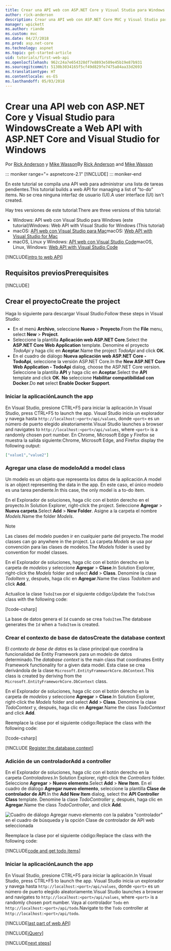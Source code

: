 ```yaml
---
title: Crear una API web con ASP.NET Core y Visual Studio para Windows
author: rick-anderson
description: Crear una API web con ASP.NET Core MVC y Visual Studio para Windows
manager: wpickett
ms.author: riande
ms.custom: mvc
ms.date: 04/27/2018
ms.prod: asp.net-core
ms.technology: aspnet
ms.topic: get-started-article
uid: tutorials/first-web-api
ms.openlocfilehash: 962c24a7e654328df7e8893e589e45b19e87b931
ms.sourcegitcommit: 5130b3034165f5cf49d829fe7475a84aa33d2693
ms.translationtype: HT
ms.contentlocale: es-ES
ms.lasthandoff: 05/03/2018
---
```

# <a name="create-a-web-api-with-aspnet-core-and-visual-studio-for-windows"></a><span data-ttu-id="0df4f-103">Crear una API web con ASP.NET Core y Visual Studio para Windows</span><span class="sxs-lookup"><span data-stu-id="0df4f-103">Create a Web API with ASP.NET Core and Visual Studio for Windows</span></span>

<span data-ttu-id="0df4f-104">Por [Rick Anderson](https://twitter.com/RickAndMSFT) y [Mike Wasson](https://github.com/mikewasson)</span><span class="sxs-lookup"><span data-stu-id="0df4f-104">By [Rick Anderson](https://twitter.com/RickAndMSFT) and [Mike Wasson](https://github.com/mikewasson)</span></span>

::: moniker range="= aspnetcore-2.1"
[!INCLUDE[](~/includes/2.1.md)]
::: moniker-end

<span data-ttu-id="0df4f-106">En este tutorial se compila una API web para administrar una lista de tareas pendientes.</span><span class="sxs-lookup"><span data-stu-id="0df4f-106">This tutorial builds a web API for managing a list of "to-do" items.</span></span> <span data-ttu-id="0df4f-107">No se crea ninguna interfaz de usuario (UI).</span><span class="sxs-lookup"><span data-stu-id="0df4f-107">A user interface (UI) isn't created.</span></span>

<span data-ttu-id="0df4f-108">Hay tres versiones de este tutorial:</span><span class="sxs-lookup"><span data-stu-id="0df4f-108">There are three versions of this tutorial:</span></span>

* <span data-ttu-id="0df4f-109">Windows: API web con Visual Studio para Windows (este tutorial)</span><span class="sxs-lookup"><span data-stu-id="0df4f-109">Windows: Web API with Visual Studio for Windows (This tutorial)</span></span>
* <span data-ttu-id="0df4f-110">macOS: [API web con Visual Studio para Mac](xref:tutorials/first-web-api-mac)</span><span class="sxs-lookup"><span data-stu-id="0df4f-110">macOS: [Web API with Visual Studio for Mac](xref:tutorials/first-web-api-mac)</span></span>
* <span data-ttu-id="0df4f-111">macOS, Linux y Windows: [API web con Visual Studio Code](xref:tutorials/web-api-vsc)</span><span class="sxs-lookup"><span data-stu-id="0df4f-111">macOS, Linux, Windows: [Web API with Visual Studio Code](xref:tutorials/web-api-vsc)</span></span>

<!-- WARNING: The code AND images in this doc are used by uid: tutorials/web-api-vsc, tutorials/first-web-api-mac and tutorials/first-web-api. If you change any code/images in this tutorial, update uid: tutorials/web-api-vsc -->

[!INCLUDE[intro to web API](../includes/webApi/intro.md)]

## <a name="prerequisites"></a><span data-ttu-id="0df4f-112">Requisitos previos</span><span class="sxs-lookup"><span data-stu-id="0df4f-112">Prerequisites</span></span>

[!INCLUDE[](~/includes/net-core-prereqs-windows.md)]

## <a name="create-the-project"></a><span data-ttu-id="0df4f-113">Crear el proyecto</span><span class="sxs-lookup"><span data-stu-id="0df4f-113">Create the project</span></span>

<span data-ttu-id="0df4f-114">Haga lo siguiente para descargar Visual Studio:</span><span class="sxs-lookup"><span data-stu-id="0df4f-114">Follow these steps in Visual Studio:</span></span>

* <span data-ttu-id="0df4f-115">En el menú **Archivo**, seleccione **Nuevo** > **Proyecto**.</span><span class="sxs-lookup"><span data-stu-id="0df4f-115">From the **File** menu, select **New** > **Project**.</span></span>
* <span data-ttu-id="0df4f-116">Seleccione la plantilla **Aplicación web ASP.NET Core**.</span><span class="sxs-lookup"><span data-stu-id="0df4f-116">Select the **ASP.NET Core Web Application** template.</span></span> <span data-ttu-id="0df4f-117">Denomine el proyecto *TodoApi* y haga clic en **Aceptar**.</span><span class="sxs-lookup"><span data-stu-id="0df4f-117">Name the project *TodoApi* and click **OK**.</span></span>
* <span data-ttu-id="0df4f-118">En el cuadro de diálogo **Nueva aplicación web ASP.NET Core - TodoApi**, seleccione la versión ASP.NET Core.</span><span class="sxs-lookup"><span data-stu-id="0df4f-118">In the **New ASP.NET Core Web Application - TodoApi** dialog, choose the ASP.NET Core version.</span></span> <span data-ttu-id="0df4f-119">Seleccione la plantilla **API** y haga clic en **Aceptar**.</span><span class="sxs-lookup"><span data-stu-id="0df4f-119">Select the **API** template and click **OK**.</span></span> <span data-ttu-id="0df4f-120">**No** seleccione **Habilitar compatibilidad con Docker**.</span><span class="sxs-lookup"><span data-stu-id="0df4f-120">Do **not** select **Enable Docker Support**.</span></span>

### <a name="launch-the-app"></a><span data-ttu-id="0df4f-121">Iniciar la aplicación</span><span class="sxs-lookup"><span data-stu-id="0df4f-121">Launch the app</span></span>

<span data-ttu-id="0df4f-122">En Visual Studio, presione CTRL+F5 para iniciar la aplicación.</span><span class="sxs-lookup"><span data-stu-id="0df4f-122">In Visual Studio, press CTRL+F5 to launch the app.</span></span> <span data-ttu-id="0df4f-123">Visual Studio inicia un explorador y navega hasta `http://localhost:<port>/api/values`, donde `<port>` es un número de puerto elegido aleatoriamente.</span><span class="sxs-lookup"><span data-stu-id="0df4f-123">Visual Studio launches a browser and navigates to `http://localhost:<port>/api/values`, where `<port>` is a randomly chosen port number.</span></span> <span data-ttu-id="0df4f-124">En Chrome, Microsoft Edge y Firefox se muestra la salida siguiente:</span><span class="sxs-lookup"><span data-stu-id="0df4f-124">Chrome, Microsoft Edge, and Firefox display the following output:</span></span>

```json
["value1","value2"]
```

### <a name="add-a-model-class"></a><span data-ttu-id="0df4f-125">Agregar una clase de modelo</span><span class="sxs-lookup"><span data-stu-id="0df4f-125">Add a model class</span></span>

<span data-ttu-id="0df4f-126">Un modelo es un objeto que representa los datos de la aplicación.</span><span class="sxs-lookup"><span data-stu-id="0df4f-126">A model is an object representing the data in the app.</span></span> <span data-ttu-id="0df4f-127">En este caso, el único modelo es una tarea pendiente.</span><span class="sxs-lookup"><span data-stu-id="0df4f-127">In this case, the only model is a to-do item.</span></span>

<span data-ttu-id="0df4f-128">En el Explorador de soluciones, haga clic con el botón derecho en el proyecto.</span><span class="sxs-lookup"><span data-stu-id="0df4f-128">In Solution Explorer, right-click the project.</span></span> <span data-ttu-id="0df4f-129">Seleccione **Agregar** > **Nueva carpeta**.</span><span class="sxs-lookup"><span data-stu-id="0df4f-129">Select **Add** > **New Folder**.</span></span> <span data-ttu-id="0df4f-130">Asigne a la carpeta el nombre *Models*.</span><span class="sxs-lookup"><span data-stu-id="0df4f-130">Name the folder *Models*.</span></span>

> [!NOTE]
> <span data-ttu-id="0df4f-131">Las clases del modelo pueden ir en cualquier parte del proyecto.</span><span class="sxs-lookup"><span data-stu-id="0df4f-131">The model classes can go anywhere in the project.</span></span> <span data-ttu-id="0df4f-132">La carpeta *Models* se usa por convención para las clases de modelos.</span><span class="sxs-lookup"><span data-stu-id="0df4f-132">The *Models* folder is used by convention for model classes.</span></span>

<span data-ttu-id="0df4f-133">En el Explorador de soluciones, haga clic con el botón derecho en la carpeta de *modelos* y seleccione **Agregar** > **Clase**.</span><span class="sxs-lookup"><span data-stu-id="0df4f-133">In Solution Explorer, right-click the *Models* folder and select **Add** > **Class**.</span></span> <span data-ttu-id="0df4f-134">Denomine la clase *TodoItem* y, después, haga clic en **Agregar**.</span><span class="sxs-lookup"><span data-stu-id="0df4f-134">Name the class *TodoItem* and click **Add**.</span></span>

<span data-ttu-id="0df4f-135">Actualice la clase `TodoItem` por el siguiente código:</span><span class="sxs-lookup"><span data-stu-id="0df4f-135">Update the `TodoItem` class with the following code:</span></span>

[!code-csharp[](first-web-api/samples/2.0/TodoApi/Models/TodoItem.cs)]

<span data-ttu-id="0df4f-136">La base de datos genera el `Id` cuando se crea `TodoItem`.</span><span class="sxs-lookup"><span data-stu-id="0df4f-136">The database generates the `Id` when a `TodoItem` is created.</span></span>

### <a name="create-the-database-context"></a><span data-ttu-id="0df4f-137">Crear el contexto de base de datos</span><span class="sxs-lookup"><span data-stu-id="0df4f-137">Create the database context</span></span>

<span data-ttu-id="0df4f-138">El *contexto de base de datos* es la clase principal que coordina la funcionalidad de Entity Framework para un modelo de datos determinado.</span><span class="sxs-lookup"><span data-stu-id="0df4f-138">The *database context* is the main class that coordinates Entity Framework functionality for a given data model.</span></span> <span data-ttu-id="0df4f-139">Esta clase se crea derivándola de la clase `Microsoft.EntityFrameworkCore.DbContext`.</span><span class="sxs-lookup"><span data-stu-id="0df4f-139">This class is created by deriving from the `Microsoft.EntityFrameworkCore.DbContext` class.</span></span>

<span data-ttu-id="0df4f-140">En el Explorador de soluciones, haga clic con el botón derecho en la carpeta de *modelos* y seleccione **Agregar** > **Clase**.</span><span class="sxs-lookup"><span data-stu-id="0df4f-140">In Solution Explorer, right-click the *Models* folder and select **Add** > **Class**.</span></span> <span data-ttu-id="0df4f-141">Denomine la clase *TodoContext* y, después, haga clic en **Agregar**.</span><span class="sxs-lookup"><span data-stu-id="0df4f-141">Name the class *TodoContext* and click **Add**.</span></span>

<span data-ttu-id="0df4f-142">Reemplace la clase por el siguiente código:</span><span class="sxs-lookup"><span data-stu-id="0df4f-142">Replace the class with the following code:</span></span>

[!code-csharp[](first-web-api/samples/2.0/TodoApi/Models/TodoContext.cs)]

[!INCLUDE [Register the database context](../includes/webApi/register_dbContext.md)]

### <a name="add-a-controller"></a><span data-ttu-id="0df4f-143">Adición de un controlador</span><span class="sxs-lookup"><span data-stu-id="0df4f-143">Add a controller</span></span>

<span data-ttu-id="0df4f-144">En el Explorador de soluciones, haga clic con el botón derecho en la carpeta *Controladores*.</span><span class="sxs-lookup"><span data-stu-id="0df4f-144">In Solution Explorer, right-click the *Controllers* folder.</span></span> <span data-ttu-id="0df4f-145">Seleccione **Agregar** > **Nuevo elemento**.</span><span class="sxs-lookup"><span data-stu-id="0df4f-145">Select **Add** > **New Item**.</span></span> <span data-ttu-id="0df4f-146">En el cuadro de diálogo **Agregar nuevo elemento**, seleccione la plantilla **Clase de controlador de API**.</span><span class="sxs-lookup"><span data-stu-id="0df4f-146">In the **Add New Item** dialog, select the **API Controller Class** template.</span></span> <span data-ttu-id="0df4f-147">Denomine la clase *TodoController* y, después, haga clic en **Agregar**.</span><span class="sxs-lookup"><span data-stu-id="0df4f-147">Name the class *TodoController*, and click **Add**.</span></span>

![Cuadro de diálogo Agregar nuevo elemento con la palabra "controlador" en el cuadro de búsqueda y la opción Clase de controlador de API web seleccionada](first-web-api/_static/new_controller.png)

<span data-ttu-id="0df4f-149">Reemplace la clase por el siguiente código:</span><span class="sxs-lookup"><span data-stu-id="0df4f-149">Replace the class with the following code:</span></span>

[!INCLUDE[code and get todo items](../includes/webApi/getTodoItems.md)]

### <a name="launch-the-app"></a><span data-ttu-id="0df4f-150">Iniciar la aplicación</span><span class="sxs-lookup"><span data-stu-id="0df4f-150">Launch the app</span></span>

<span data-ttu-id="0df4f-151">En Visual Studio, presione CTRL+F5 para iniciar la aplicación.</span><span class="sxs-lookup"><span data-stu-id="0df4f-151">In Visual Studio, press CTRL+F5 to launch the app.</span></span> <span data-ttu-id="0df4f-152">Visual Studio inicia un explorador y navega hasta `http://localhost:<port>/api/values`, donde `<port>` es un número de puerto elegido aleatoriamente.</span><span class="sxs-lookup"><span data-stu-id="0df4f-152">Visual Studio launches a browser and navigates to `http://localhost:<port>/api/values`, where `<port>` is a randomly chosen port number.</span></span> <span data-ttu-id="0df4f-153">Vaya al controlador `Todo` en `http://localhost:<port>/api/todo`.</span><span class="sxs-lookup"><span data-stu-id="0df4f-153">Navigate to the `Todo` controller at `http://localhost:<port>/api/todo`.</span></span>

[!INCLUDE[last part of web API](../includes/webApi/end.md)]

[!INCLUDE[jQuery](../includes/webApi/add-jquery.md)]

[!INCLUDE[next steps](../includes/webApi/next.md)]
